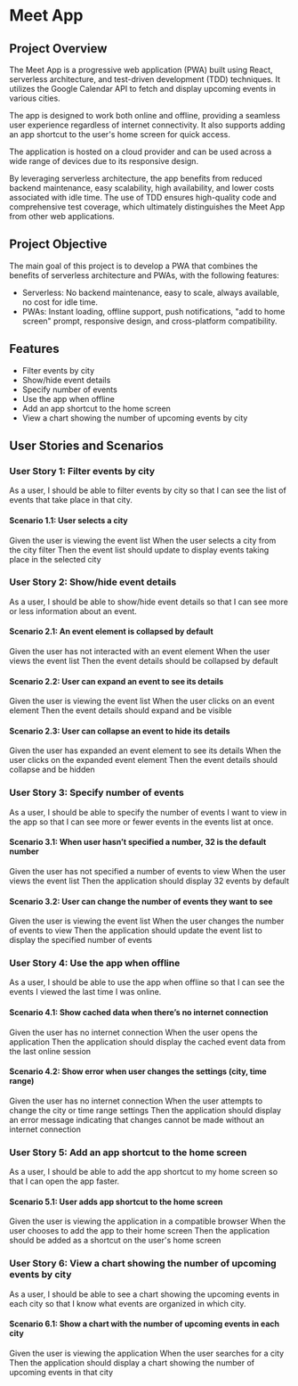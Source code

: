 # Meet App

## Project Overview
The Meet App is a progressive web application (PWA) built using React, serverless architecture, and test-driven development (TDD) techniques. It utilizes the Google Calendar API to fetch and display upcoming events in various cities.

The app is designed to work both online and offline, providing a seamless user experience regardless of internet connectivity. It also supports adding an app shortcut to the user's home screen for quick access.

The application is hosted on a cloud provider and can be used across a wide range of devices due to its responsive design.

By leveraging serverless architecture, the app benefits from reduced backend maintenance, easy scalability, high availability, and lower costs associated with idle time. The use of TDD ensures high-quality code and comprehensive test coverage, which ultimately distinguishes the Meet App from other web applications.

## Project Objective
The main goal of this project is to develop a PWA that combines the benefits of serverless architecture and PWAs, with the following features:

- Serverless: No backend maintenance, easy to scale, always available, no cost for idle time.
- PWAs: Instant loading, offline support, push notifications, "add to home screen" prompt, responsive design, and cross-platform compatibility.

## Features
- Filter events by city
- Show/hide event details
- Specify number of events
- Use the app when offline
- Add an app shortcut to the home screen
- View a chart showing the number of upcoming events by city

## User Stories and Scenarios

### User Story 1: Filter events by city
As a user, I should be able to filter events by city so that I can see the list of events that take place in that city.

#### Scenario 1.1: User selects a city


Given the user is viewing the event list
When the user selects a city from the city filter
Then the event list should update to display events taking place in the selected city

### User Story 2: Show/hide event details
As a user, I should be able to show/hide event details so that I can see more or less information about an event.

#### Scenario 2.1: An event element is collapsed by default


Given the user has not interacted with an event element
When the user views the event list
Then the event details should be collapsed by default

#### Scenario 2.2: User can expand an event to see its details


Given the user is viewing the event list
When the user clicks on an event element
Then the event details should expand and be visible

#### Scenario 2.3: User can collapse an event to hide its details


Given the user has expanded an event element to see its details
When the user clicks on the expanded event element
Then the event details should collapse and be hidden

### User Story 3: Specify number of events
As a user, I should be able to specify the number of events I want to view in the app so that I can see more or fewer events in the events list at once.

#### Scenario 3.1: When user hasn’t specified a number, 32 is the default number


Given the user has not specified a number of events to view
When the user views the event list
Then the application should display 32 events by default

#### Scenario 3.2: User can change the number of events they want to see


Given the user is viewing the event list
When the user changes the number of events to view
Then the application should update the event list to display the specified number of events

### User Story 4: Use the app when offline
As a user, I should be able to use the app when offline so that I can see the events I viewed the last time I was online.

#### Scenario 4.1: Show cached data when there’s no internet connection


Given the user has no internet connection
When the user opens the application
Then the application should display the cached event data from the last online session

#### Scenario 4.2: Show error when user changes the settings (city, time range)


Given the user has no internet connection
When the user attempts to change the city or time range settings
Then the application should display an error message indicating that changes cannot be made without an internet connection

### User Story 5: Add an app shortcut to the home screen
As a user, I should be able to add the app shortcut to my home screen so that I can open the app faster.

#### Scenario 5.1: User adds app shortcut to the home screen


Given the user is viewing the application in a compatible browser
When the user chooses to add the app to their home screen
Then the application should be added as a shortcut on the user's home screen

### User Story 6: View a chart showing the number of upcoming events by city
As a user, I should be able to see a chart showing the upcoming events in each city so that I know what events are organized in which city.

#### Scenario 6.1: Show a chart with the number of upcoming events in each city

Given the user is viewing the application
When the user searches for a city
Then the application should display a chart showing the number of upcoming events in that city

